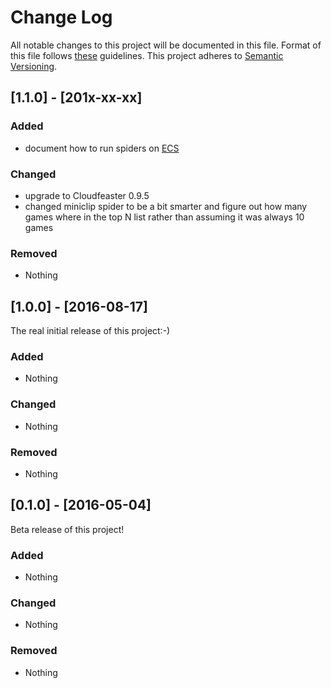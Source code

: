 # Change Log

All notable changes to this project will be documented in this file.
Format of this file follows [these](http://keepachangelog.com/) guidelines.
This project adheres to [Semantic Versioning](http://semver.org/).

## [1.1.0] - [201x-xx-xx]

### Added

- document how to run spiders on [ECS](https://github.com/simonsdave/ecs)

### Changed

- upgrade to Cloudfeaster 0.9.5
- changed miniclip spider to be a bit smarter and figure out how many
  games where in the top N list rather than assuming it was always 10 games

### Removed

- Nothing

## [1.0.0] - [2016-08-17]

The real initial release of this project:-)

### Added

- Nothing

### Changed

- Nothing

### Removed

- Nothing

## [0.1.0] - [2016-05-04]

Beta release of this project!

### Added

- Nothing

### Changed

- Nothing

### Removed

- Nothing
